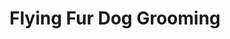 ---
title: "Flying Fur Dog Grooming"
url: /zanesville/flying-fur-dog-grooming/
shop: pet grooming
---